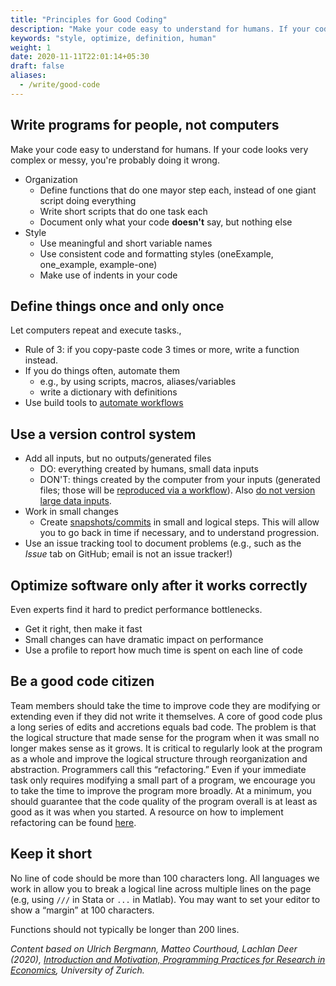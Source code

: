 ```yaml
---
title: "Principles for Good Coding"
description: "Make your code easy to understand for humans. If your code looks very complex or messy, you're probably doing it wrong."
keywords: "style, optimize, definition, human"
weight: 1
date: 2020-11-11T22:01:14+05:30
draft: false
aliases:
  - /write/good-code
---
```


## Write programs for people, not computers

Make your code easy to understand for humans. If your code looks very complex or messy, you're probably doing it wrong.

- Organization
    - Define functions that do one mayor step each, instead of one giant script doing everything
    - Write short scripts that do one task each
    - Document only what your code **doesn't** say, but nothing else
- Style
    - Use meaningful and short variable names
    - Use consistent code and formatting styles (oneExample, one_example, example-one)
    - Make use of indents in your code

## Define things once and only once

Let computers repeat and execute tasks.,

- Rule of 3: if you copy-paste code 3 times or more, write a function instead.
- If you do things often, automate them
    - e.g., by using scripts, macros, aliases/variables
    - write a dictionary with definitions
- Use build tools to [automate workflows](/tutorials/project-setup/principles-of-project-setup-and-workflow-management/automation/)

## Use a version control system

- Add all inputs, but no outputs/generated files
    - DO: everything created by humans, small data inputs
    - DON'T: things created by the computer from your inputs (generated files; those will be [reproduced via a workflow](/tutorials/project-setup/principles-of-project-setup-and-workflow-management/automation/)). Also [do not version large data inputs](/tutorials/project-setup/principles-of-project-setup-and-workflow-management/directories/).
- Work in small changes
    - Create [snapshots/commits](/building-blocks/share-your-results-and-project/use-github/versioning-using-git/) in small and logical steps. This will allow you to go back in time if necessary, and to understand progression.
-  Use an issue tracking tool to document problems (e.g., such as the *Issue* tab on GitHub; email is not an issue tracker!)

## Optimize software only after it works correctly

Even experts find it hard to predict performance bottlenecks.

- Get it right, then make it fast
- Small changes can have dramatic impact on performance
- Use a profile to report how much time is spent on each line of code

## Be a good code citizen
Team members should take the time to improve code they are modifying or extending even if they did not write it themselves. A core of good code plus a long series of edits and accretions equals bad code. The problem is that the logical structure that made sense for the program when it was small no longer makes sense as it grows. It is critical to regularly look at the program as a whole and improve the logical structure through reorganization and abstraction. Programmers call this “refactoring.” Even if your immediate task only requires modifying a small part of a program, we encourage you to take the time to improve the program more broadly. At a minimum, you should guarantee that the code quality of the program overall is at least as good as it was when you started. A resource on how to implement refactoring can be found [here](https://refactoring.guru/refactoring/).

## Keep it short
No line of code should be more than 100 characters long. All languages we work in allow you to break a logical line across multiple lines on the page (e.g, using `///` in Stata or `...` in Matlab). You may want to set your editor to show a “margin” at 100 characters.

Functions should not typically be longer than 200 lines.

*Content based on Ulrich Bergmann, Matteo Courthoud, Lachlan Deer (2020), [Introduction and Motivation, Programming Practices for Research in Economics](https://github.com/pp4rs/2020-uzh-course-material/blob/master/00-intro/intro.pdf), University of Zurich.*
